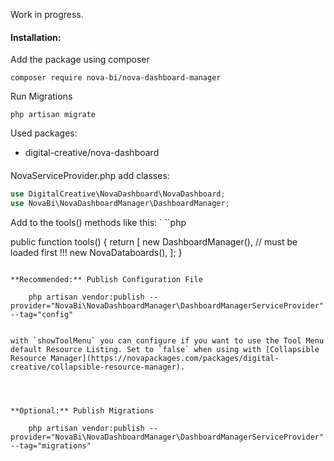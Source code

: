 Work in progress.

#### Installation:

Add the package using composer

`composer require nova-bi/nova-dashboard-manager`

Run Migrations

`php artisan migrate`

Used packages:
- digital-creative/nova-dashboard

####
NovaServiceProvider.php add classes:

```php
use DigitalCreative\NovaDashboard\NovaDashboard;
use NovaBi\NovaDashboardManager\DashboardManager;
```

Add to the tools() methods like this:
`
``php

public function tools()
{
    return [
        new DashboardManager(), // must be loaded first !!!
        new NovaDataboards(),
    ];
}
```

**Recommended:** Publish Configuration File

    php artisan vendor:publish --provider="NovaBi\NovaDashboardManager\DashboardManagerServiceProvider" --tag="config"


with `showToolMenu` you can configure if you want to use the Tool Menu default Resource Listing. Set to `false` when using with [Collapsible Resource Manager](https://novapackages.com/packages/digital-creative/collapsible-resource-manager).

    
    
    
**Optional:** Publish Migrations
    
    php artisan vendor:publish --provider="NovaBi\NovaDashboardManager\DashboardManagerServiceProvider" --tag="migrations"
